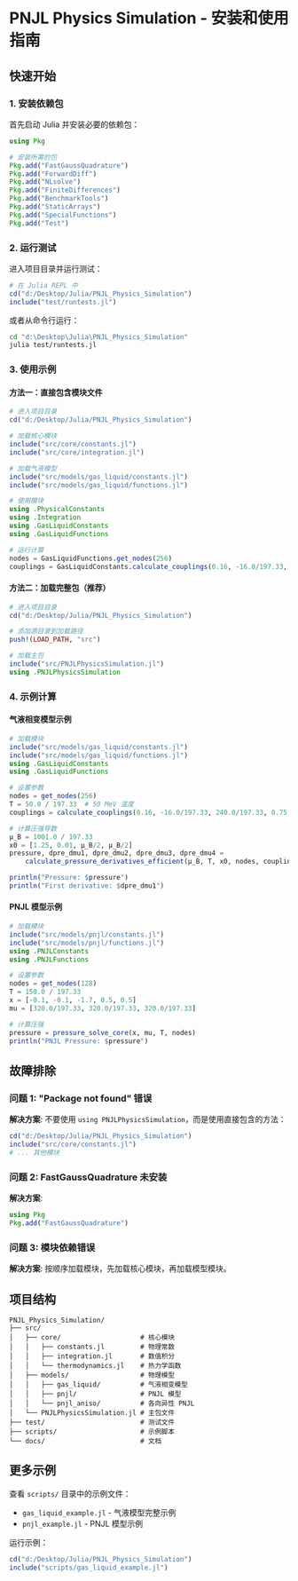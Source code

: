 # PNJL Physics Simulation - 安装和使用指南

## 快速开始

### 1. 安装依赖包

首先启动 Julia 并安装必要的依赖包：

```julia
using Pkg

# 安装所需的包
Pkg.add("FastGaussQuadrature")
Pkg.add("ForwardDiff")
Pkg.add("NLsolve") 
Pkg.add("FiniteDifferences")
Pkg.add("BenchmarkTools")
Pkg.add("StaticArrays")
Pkg.add("SpecialFunctions")
Pkg.add("Test")
```

### 2. 运行测试

进入项目目录并运行测试：

```julia
# 在 Julia REPL 中
cd("d:/Desktop/Julia/PNJL_Physics_Simulation")
include("test/runtests.jl")
```

或者从命令行运行：

```bash
cd "d:\Desktop\Julia\PNJL_Physics_Simulation"
julia test/runtests.jl
```

### 3. 使用示例

#### 方法一：直接包含模块文件

```julia
# 进入项目目录
cd("d:/Desktop/Julia/PNJL_Physics_Simulation")

# 加载核心模块
include("src/core/constants.jl")
include("src/core/integration.jl")

# 加载气液模型
include("src/models/gas_liquid/constants.jl")
include("src/models/gas_liquid/functions.jl")

# 使用模块
using .PhysicalConstants
using .Integration
using .GasLiquidConstants
using .GasLiquidFunctions

# 运行计算
nodes = GasLiquidFunctions.get_nodes(256)
couplings = GasLiquidConstants.calculate_couplings(0.16, -16.0/197.33, 240.0/197.33, 0.75, 31.3/197.33)
```

#### 方法二：加载完整包（推荐）

```julia
# 进入项目目录
cd("d:/Desktop/Julia/PNJL_Physics_Simulation")

# 添加源目录到加载路径
push!(LOAD_PATH, "src")

# 加载主包
include("src/PNJLPhysicsSimulation.jl")
using .PNJLPhysicsSimulation
```

### 4. 示例计算

#### 气液相变模型示例

```julia
# 加载模块
include("src/models/gas_liquid/constants.jl")
include("src/models/gas_liquid/functions.jl")
using .GasLiquidConstants
using .GasLiquidFunctions

# 设置参数
nodes = get_nodes(256)
T = 50.0 / 197.33  # 50 MeV 温度
couplings = calculate_couplings(0.16, -16.0/197.33, 240.0/197.33, 0.75, 31.3/197.33)

# 计算压强导数
μ_B = 1001.0 / 197.33
x0 = [1.25, 0.01, μ_B/2, μ_B/2]
pressure, dpre_dmu1, dpre_dmu2, dpre_dmu3, dpre_dmu4 = 
    calculate_pressure_derivatives_efficient(μ_B, T, x0, nodes, couplings)

println("Pressure: $pressure")
println("First derivative: $dpre_dmu1")
```

#### PNJL 模型示例

```julia
# 加载模块
include("src/models/pnjl/constants.jl")
include("src/models/pnjl/functions.jl")
using .PNJLConstants
using .PNJLFunctions

# 设置参数
nodes = get_nodes(128)
T = 150.0 / 197.33
x = [-0.1, -0.1, -1.7, 0.5, 0.5]
mu = [320.0/197.33, 320.0/197.33, 320.0/197.33]

# 计算压强
pressure = pressure_solve_core(x, mu, T, nodes)
println("PNJL Pressure: $pressure")
```

## 故障排除

### 问题 1: "Package not found" 错误

**解决方案**: 不要使用 `using PNJLPhysicsSimulation`，而是使用直接包含的方法：

```julia
cd("d:/Desktop/Julia/PNJL_Physics_Simulation")
include("src/core/constants.jl")
# ... 其他模块
```

### 问题 2: FastGaussQuadrature 未安装

**解决方案**: 
```julia
using Pkg
Pkg.add("FastGaussQuadrature")
```

### 问题 3: 模块依赖错误

**解决方案**: 按顺序加载模块，先加载核心模块，再加载模型模块。

## 项目结构

```
PNJL_Physics_Simulation/
├── src/
│   ├── core/                    # 核心模块
│   │   ├── constants.jl         # 物理常数
│   │   ├── integration.jl       # 数值积分
│   │   └── thermodynamics.jl    # 热力学函数
│   ├── models/                  # 物理模型
│   │   ├── gas_liquid/          # 气液相变模型
│   │   ├── pnjl/                # PNJL 模型
│   │   └── pnjl_aniso/          # 各向异性 PNJL
│   └── PNJLPhysicsSimulation.jl # 主包文件
├── test/                        # 测试文件
├── scripts/                     # 示例脚本
└── docs/                        # 文档
```

## 更多示例

查看 `scripts/` 目录中的示例文件：
- `gas_liquid_example.jl` - 气液模型完整示例
- `pnjl_example.jl` - PNJL 模型示例

运行示例：
```julia
cd("d:/Desktop/Julia/PNJL_Physics_Simulation")
include("scripts/gas_liquid_example.jl")
```
